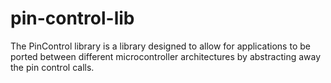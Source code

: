 pin-control-lib
===============

The PinControl library is a library designed to allow for applications to be ported between different microcontroller architectures by abstracting away the pin control calls.